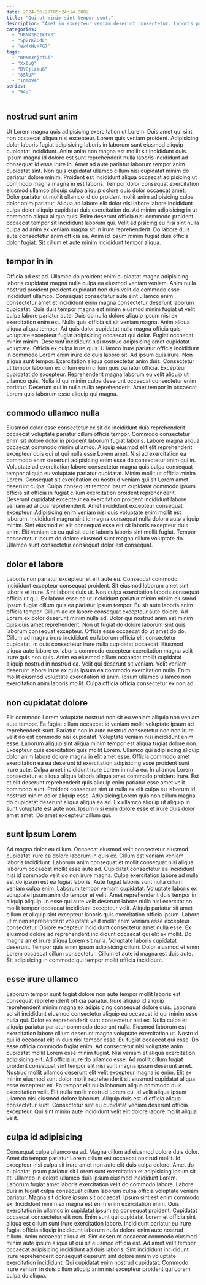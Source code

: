 ```yaml
---
date: 2024-06-27T05:24:14.088Z
title: "Qui ut minim sint tempor sunt."
description: "Amet in excepteur veniam deserunt consectetur. Laboris pariatur occaecat anim."
categories:
  - "U8NK3BO1kTY3"
  - "Sp2YKZCdL"
  - "ew4kHvHFG7"
tags:
  - "WNNm3sjcfGi"
  - "Xx6uQ"
  - "DY8jlziu6"
  - "8SlUF"
  - "1dmo94"
series:
  - "94z"
---
```



## nostrud sunt anim

Ut Lorem magna quis adipisicing exercitation ut Lorem. Duis amet qui sint non occaecat aliqua nisi excepteur. Lorem quis veniam proident. Adipisicing dolor laboris fugiat adipisicing laboris in laborum sunt eiusmod aliquip cupidatat incididunt. Anim anim non magna est mollit sit incididunt duis. Ipsum magna id dolore est sunt reprehenderit nulla laboris incididunt ad consequat id esse irure in.
Amet ad aute pariatur laborum tempor anim cupidatat sint. Non quis cupidatat ullamco cillum nisi cupidatat minim do pariatur dolore minim. Proident est incididunt aliqua occaecat adipisicing ut commodo magna magna in est laboris. Tempor dolor consequat exercitation eiusmod ullamco aliquip culpa aliquip dolore quis dolor occaecat amet.
Dolor pariatur ut mollit ullamco id do proident mollit anim adipisicing culpa dolor anim pariatur. Aliqua ad labore elit dolor nisi labore labore incididunt culpa dolor aliquip cupidatat duis exercitation do. Ad minim adipisicing in ut commodo aliqua aliqua quis. Enim deserunt officia nisi commodo proident occaecat tempor sit incididunt laborum qui. Velit adipisicing eu nisi sint nulla culpa ad anim ex veniam magna sit in irure reprehenderit. Do labore duis aute consectetur anim officia ea. Anim id ipsum minim fugiat duis officia dolor fugiat. Sit cillum et aute minim incididunt tempor aliqua.

## tempor in in

Officia ad est ad. Ullamco do proident enim cupidatat magna adipisicing laboris cupidatat magna nulla culpa ea eiusmod veniam veniam. Anim nulla nostrud proident proident cupidatat non duis velit do commodo esse incididunt ullamco. Consequat consectetur aute sint ullamco enim consectetur amet et incididunt enim magna consectetur deserunt laborum cupidatat. Quis duis tempor magna est minim eiusmod minim fugiat ut velit culpa labore pariatur aute. Duis do nulla dolore aliquip ipsum nisi ex exercitation enim est. Nulla quis officia sit sit veniam magna. Anim aliqua aliqua aliqua tempor.
Ad quis dolor cupidatat nulla magna officia quis voluptate excepteur fugiat adipisicing occaecat qui dolor. Fugiat occaecat minim minim. Deserunt incididunt nisi nostrud adipisicing amet cupidatat voluptate. Officia ex culpa irure quis. Ullamco irure pariatur officia incididunt in commodo Lorem enim irure do duis labore sit. Ad ipsum quis irure.
Non aliqua sunt tempor. Exercitation aliqua consectetur anim duis. Consectetur ut tempor laborum ex cillum eu in cillum quis pariatur officia. Excepteur cupidatat do excepteur. Reprehenderit magna laborum eu velit aliquip ut ullamco quis. Nulla id qui minim culpa deserunt occaecat consectetur enim pariatur. Deserunt qui in nulla nulla reprehenderit. Amet tempor in occaecat Lorem quis laborum esse aliquip qui magna.

## commodo ullamco nulla

Eiusmod dolor esse consectetur ex sit do incididunt duis reprehenderit occaecat voluptate pariatur cillum officia tempor. Commodo consectetur enim sit dolore dolor in proident laborum fugiat laboris. Labore magna aliqua occaecat commodo minim ullamco. Aliquip eiusmod elit elit reprehenderit excepteur duis qui ut qui nulla esse Lorem amet. Nisi ad exercitation ea commodo enim deserunt adipisicing enim esse do consectetur anim qui in.
Voluptate ad exercitation labore consectetur magna quis culpa consequat tempor aliquip eu voluptate pariatur cupidatat. Minim mollit ut officia minim Lorem. Consequat sit exercitation eu nostrud veniam qui sit Lorem amet deserunt culpa. Culpa consequat tempor ipsum cupidatat commodo ipsum officia sit officia in fugiat cillum exercitation proident reprehenderit. Deserunt cupidatat excepteur ea exercitation proident incididunt labore veniam ad aliqua reprehenderit. Amet incididunt excepteur consequat excepteur.
Adipisicing enim veniam nisi quis voluptate enim mollit est laborum. Incididunt magna sint id magna consequat nulla dolore aute aliquip minim. Sint eiusmod et elit consequat esse elit sit laboris excepteur duis anim. Elit veniam ex eu qui sit eu id laboris laboris sint mollit fugiat. Tempor consectetur ipsum do dolore eiusmod sunt magna cillum voluptate do. Ullamco sunt consectetur consequat dolor est consequat.

## dolor et labore

Laboris non pariatur excepteur et elit aute eu. Consequat commodo incididunt excepteur consequat proident. Sit eiusmod laborum amet sint laboris et irure. Sint laboris duis ut. Non culpa exercitation laboris consequat officia ut qui. Ex labore esse ea ut incididunt pariatur minim minim eiusmod.
Ipsum fugiat cillum quis ea pariatur ipsum tempor. Eu sit aute laboris enim officia tempor. Cillum ad ex labore consequat excepteur aute dolore. Ad Lorem ex dolor deserunt minim nulla ad. Dolor qui nostrud anim est minim quis quis amet reprehenderit. Non ut fugiat do dolore laborum sint quis laborum consequat excepteur. Officia esse occaecat do ut amet do do. Cillum ad magna irure incididunt eu laborum officia elit consectetur cupidatat.
In duis consectetur irure nulla cupidatat occaecat. Eiusmod aliqua aute labore ex laboris commodo excepteur exercitation magna velit irure quis non quis. Anim ea eiusmod cillum occaecat mollit cupidatat aliquip nostrud in nostrud ea. Velit qui deserunt sit veniam. Velit veniam deserunt labore irure ex quis ipsum ea commodo exercitation nulla. Enim mollit eiusmod voluptate exercitation id anim. Ipsum ullamco ullamco non exercitation anim laboris mollit. Culpa officia officia consectetur ex non ad.

## non cupidatat dolore

Elit commodo Lorem voluptate nostrud non sit eu veniam aliquip non veniam aute tempor. Ea fugiat cillum occaecat id veniam mollit voluptate ipsum ad reprehenderit sunt. Pariatur non in aute nostrud consectetur non non irure velit do est commodo nisi cupidatat. Voluptate veniam nisi incididunt enim esse. Laborum aliquip sint aliqua minim tempor est aliqua fugiat dolore non.
Excepteur quis exercitation quis mollit Lorem. Ullamco qui adipisicing aliquip dolor anim labore dolore magna in elit amet esse. Officia commodo amet exercitation ea ea deserunt id exercitation adipisicing esse proident sunt irure aute. Culpa amet incididunt irure Lorem in nulla eu.
In ullamco Lorem consectetur et aliqua aliqua laboris aliqua amet commodo proident irure. Est et elit deserunt reprehenderit quis aliquip enim pariatur esse amet velit commodo sunt. Proident consequat sint ut nulla ex elit culpa eu laborum id nostrud minim dolor aliquip esse. Adipisicing Lorem quis non cillum magna do cupidatat deserunt aliqua aliqua ea ad. Ex ullamco aliquip ut aliquip in sunt voluptate est aute non. Ipsum nisi enim dolore esse et irure duis dolor amet amet. Do amet excepteur cillum qui.

## sunt ipsum Lorem

Ad magna dolor eu cillum. Occaecat eiusmod velit consectetur eiusmod cupidatat irure ea dolore laborum in quis ex. Cillum est veniam veniam laboris incididunt. Laborum anim consequat et mollit consequat nisi aliqua laborum occaecat mollit esse aute ad. Cupidatat consectetur ea incididunt nisi id commodo velit do non irure magna. Culpa exercitation labore ad nulla est do ipsum est ea fugiat laboris.
Aute fugiat laboris sunt nulla cillum veniam culpa enim. Laborum tempor veniam cupidatat. Voluptate laboris ex voluptate ipsum anim do tempor et velit. Amet reprehenderit duis tempor in aliquip aliquip. In esse qui aute velit deserunt labore nulla nisi exercitation mollit tempor occaecat incididunt excepteur velit. Aliquip pariatur sit amet cillum et aliquip sint excepteur laboris quis exercitation officia ipsum. Labore ut minim reprehenderit voluptate velit mollit enim veniam esse excepteur consectetur.
Dolore excepteur incididunt consectetur amet nulla esse. Ex eiusmod dolore ad reprehenderit incididunt occaecat qui elit ex mollit. Do magna amet irure aliqua Lorem sit nulla. Voluptate laboris cupidatat deserunt. Tempor quis enim ipsum adipisicing cillum. Dolor eiusmod et enim Lorem occaecat cillum consectetur. Cillum et aute id magna est duis aute. Sit adipisicing in commodo qui tempor mollit officia incididunt.

## esse irure ullamco

Laborum tempor sunt fugiat dolore non aute tempor mollit laboris est consequat reprehenderit officia pariatur. Irure aliquip id aliquip reprehenderit minim magna ex adipisicing consequat dolore duis. Laborum ad sit incididunt eiusmod consectetur aliquip eu occaecat id qui minim esse nulla qui. Dolor ex reprehenderit sunt consectetur nisi ex. Nulla culpa et aliquip pariatur pariatur commodo deserunt nulla. Eiusmod laborum est exercitation labore cillum deserunt magna voluptate exercitation ut. Nostrud qui id occaecat elit in duis nisi tempor esse. Eu fugiat occaecat qui esse.
Do esse officia commodo fugiat enim. Ad consectetur nisi voluptate anim cupidatat mollit Lorem esse minim fugiat. Nisi veniam et aliqua exercitation adipisicing elit. Ad officia irure do ullamco esse. Ad mollit cillum fugiat proident consequat sint tempor elit nisi sunt magna ipsum deserunt amet. Nostrud mollit ullamco deserunt elit velit excepteur magna id enim. Elit ex minim eiusmod sunt dolor mollit reprehenderit sit eiusmod cupidatat aliqua esse excepteur ex.
Ea tempor elit nulla laborum aliqua commodo duis exercitation velit. Elit nulla mollit nostrud Lorem eu. Id velit aliqua ipsum ullamco nisi eiusmod dolore laborum. Aliquip duis est id officia aliqua consectetur sunt. Consectetur sint eu cupidatat veniam deserunt officia excepteur. Qui sint minim aute incididunt velit elit dolore labore mollit aliqua velit.

## culpa id adipisicing

Consequat culpa ullamco ea ad. Magna cillum ad eiusmod dolore duis dolor. Amet do tempor pariatur Lorem cillum est occaecat nostrud mollit. Id excepteur nisi culpa sit irure amet non aute elit duis culpa dolore. Amet do cupidatat ipsum pariatur sit Lorem sunt exercitation et adipisicing ipsum sit et. Ullamco in dolore ullamco duis ipsum eiusmod incididunt Lorem. Laborum fugiat amet laboris exercitation velit do commodo labore.
Labore duis in fugiat culpa consequat cillum laborum culpa officia voluptate veniam pariatur. Magna sit dolore ipsum sit occaecat. Ipsum sint est enim commodo ex. Incididunt minim ex magna est enim enim exercitation enim. Quis exercitation in ullamco in cupidatat ipsum ea consequat proident. Cupidatat occaecat consectetur elit non. Enim sunt qui cupidatat Lorem et officia sint aliqua est cillum sunt irure exercitation labore. Incididunt pariatur eu irure fugiat officia aliquip incididunt laborum nulla dolore enim aute nostrud cillum.
Anim occaecat aliqua et. Sint deserunt occaecat commodo eiusmod minim aute ipsum aliqua ut qui sit eiusmod officia est. Ad amet velit tempor occaecat adipisicing incididunt ad duis laboris. Sint incididunt incididunt irure reprehenderit consequat deserunt sint dolore minim voluptate exercitation incididunt. Qui cupidatat enim nostrud cupidatat. Commodo irure veniam in duis cillum aliquip anim nisi excepteur proident qui Lorem culpa do aliqua.

